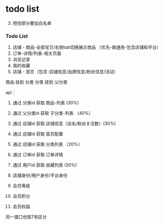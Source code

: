 # todo list

03. 短信部分要加白名单

### Todo List

01. 店铺 - 商品-全部宝贝/右侧tab切换展示商品 （优先-做通用-包含店铺和平台）
02. 订单-详情/列表-相关页面
03. 浏览记录
04. 我的收藏
05. 店铺 - 首页（包含-店铺信息/品牌信息/粉丝信息/活动）

商品 挂到 分类
分类 挂到 父分类

api：

1. 通过 分类id 获取 商品-列表 (30%)
02. 通过 父分类id 获取 子分类-列表 （40%）
3. 通过 店铺id 获取 店铺信息（店名/粉丝关注数）(30%)
04. 通过 店铺id 获取 首页配置
05. 通过 店铺id 获取 分类列表 （20%）
06. 通过 订单id 获取 订单详情
7. 通过 用户id 获取 收藏列表 (30%)

08. 店铺身份/用户身份/平台身份

09. 会员等级
10. 会员积分
11. 会员权益

同一接口也按7有区分
